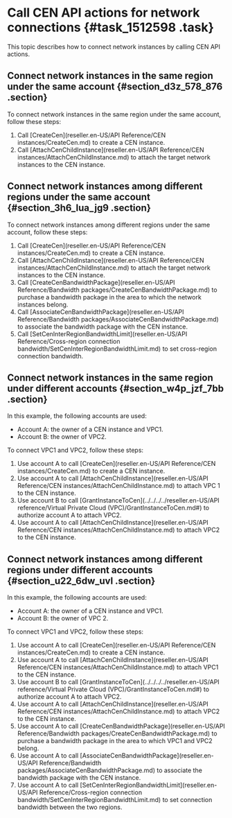 # Call CEN API actions for network connections {#task_1512598 .task}

This topic describes how to connect network instances by calling CEN API actions.

## Connect network instances in the same region under the same account {#section_d3z_578_876 .section}

To connect network instances in the same region under the same account, follow these steps:

1.  Call [CreateCen](reseller.en-US/API Reference/CEN instances/CreateCen.md) to create a CEN instance.
2.  Call [AttachCenChildInstance](reseller.en-US/API Reference/CEN instances/AttachCenChildInstance.md) to attach the target network instances to the CEN instance.

## Connect network instances among different regions under the same account {#section_3h6_lua_jg9 .section}

To connect network instances among different regions under the same account, follow these steps:

1.  Call [CreateCen](reseller.en-US/API Reference/CEN instances/CreateCen.md) to create a CEN instance.
2.  Call [AttachCenChildInstance](reseller.en-US/API Reference/CEN instances/AttachCenChildInstance.md) to attach the target network instances to the CEN instance.
3.  Call [CreateCenBandwidthPackage](reseller.en-US/API Reference/Bandwidth packages/CreateCenBandwidthPackage.md) to purchase a bandwidth package in the area to which the network instances belong.
4.  Call [AssociateCenBandwidthPackage](reseller.en-US/API Reference/Bandwidth packages/AssociateCenBandwidthPackage.md) to associate the bandwidth package with the CEN instance.
5.  Call [SetCenInterRegionBandwidthLimit](reseller.en-US/API Reference/Cross-region connection bandwidth/SetCenInterRegionBandwidthLimit.md) to set cross-region connection bandwidth.

## Connect network instances in the same region under different accounts {#section_w4p_jzf_7bb .section}

In this example, the following accounts are used:

-   Account A: the owner of a CEN instance and VPC1.
-   Account B: the owner of VPC2.

To connect VPC1 and VPC2, follow these steps:

1.  Use account A to call [CreateCen](reseller.en-US/API Reference/CEN instances/CreateCen.md) to create a CEN instance.
2.  Use account A to call [AttachCenChildInstance](reseller.en-US/API Reference/CEN instances/AttachCenChildInstance.md) to attach VPC 1 to the CEN instance.
3.  Use account B to call [GrantInstanceToCen](../../../../reseller.en-US/API reference/Virtual Private Cloud (VPC)/GrantInstanceToCen.md#) to authorize account A to attach VPC2.
4.  Use account A to call [AttachCenChildInstance](reseller.en-US/API Reference/CEN instances/AttachCenChildInstance.md) to attach VPC2 to the CEN instance.

## Connect network instances among different regions under different accounts {#section_u22_6dw_uvl .section}

In this example, the following accounts are used:

-   Account A: the owner of a CEN instance and VPC1.
-   Account B: the owner of VPC 2.

To connect VPC1 and VPC2, follow these steps:

1.  Use account A to call [CreateCen](reseller.en-US/API Reference/CEN instances/CreateCen.md) to create a CEN instance.
2.  Use account A to call [AttachCenChildInstance](reseller.en-US/API Reference/CEN instances/AttachCenChildInstance.md) to attach VPC1 to the CEN instance.
3.  Use account B to call [GrantInstanceToCen](../../../../reseller.en-US/API reference/Virtual Private Cloud (VPC)/GrantInstanceToCen.md#) to authorize account A to attach VPC2.
4.  Use account A to call [AttachCenChildInstance](reseller.en-US/API Reference/CEN instances/AttachCenChildInstance.md) to attach VPC2 to the CEN instance.
5.  Use account A to call [CreateCenBandwidthPackage](reseller.en-US/API Reference/Bandwidth packages/CreateCenBandwidthPackage.md) to purchase a bandwidth package in the area to which VPC1 and VPC2 belong.
6.  Use account A to call [AssociateCenBandwidthPackage](reseller.en-US/API Reference/Bandwidth packages/AssociateCenBandwidthPackage.md) to associate the bandwidth package with the CEN instance.
7.  Use account A to call [SetCenInterRegionBandwidthLimit](reseller.en-US/API Reference/Cross-region connection bandwidth/SetCenInterRegionBandwidthLimit.md) to set connection bandwidth between the two regions.

